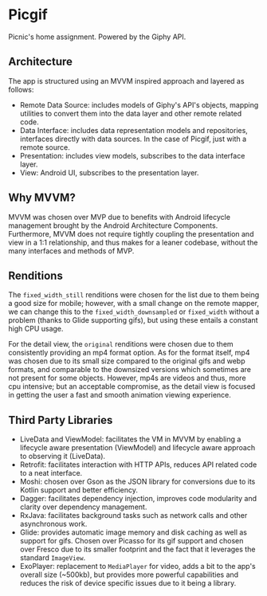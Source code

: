 Picgif
==
Picnic's home assignment. Powered by the Giphy API.

Architecture
--
The app is structured using an MVVM inspired approach and layered as follows:

* Remote Data Source: includes models of Giphy's API's objects, mapping utilities to convert them into the data layer and other remote related code.
* Data Interface: includes data representation models and repositories, interfaces directly with data sources. In the case of Picgif, just with a remote source.
* Presentation: includes view models, subscribes to the data interface layer.
* View: Android UI, subscribes to the presentation layer.

Why MVVM?
--
MVVM was chosen over MVP due to benefits with Android lifecycle management brought by the Android Architecture Components. Furthermore, MVVM does not require tightly coupling the presentation and view in a 1:1 relationship, and thus makes for a leaner codebase, without the many interfaces and methods of MVP.


Renditions
--
The `fixed_width_still` renditions were chosen for the list due to them being a good size for mobile; however, with a small change on the remote mapper, we can change this to the `fixed_width_downsampled` or `fixed_width` without a problem (thanks to Glide supporting gifs), but using these entails a constant high CPU usage.

For the detail view, the `original` renditions were chosen due to them consistently providing an mp4 format option. As for the format itself, mp4 was chosen due to its small size compared to the original gifs and webp formats, and comparable to the downsized versions which sometimes are not present for some objects. However, mp4s are videos and thus, more cpu intensive; but an acceptable compromise, as the detail view is focused in getting the user a fast and smooth animation viewing experience.

Third Party Libraries
--
* LiveData and ViewModel: facilitates the VM in MVVM by enabling a lifecycle aware presentation (ViewModel) and lifecycle aware approach to observing it (LiveData).
* Retrofit: facilitates interaction with HTTP APIs, reduces API related code to a neat interface. 
* Moshi: chosen over Gson as the JSON library for conversions due to its Kotlin support and better efficiency.
* Dagger: facilitates dependency injection, improves code modularity and clarity over dependency management.
* RxJava: facilitates background tasks such as network calls and other asynchronous work.
* Glide: provides automatic image memory and disk caching as well as support for gifs. Chosen over Picasso for its gif support and chosen over Fresco due to its smaller footprint and the fact that it leverages the standard `ImageView`.
* ExoPlayer: replacement to `MediaPlayer` for video, adds a bit to the app's overall size (~500kb), but provides more powerful capabilities and reduces the risk of device specific issues due to it being a library.